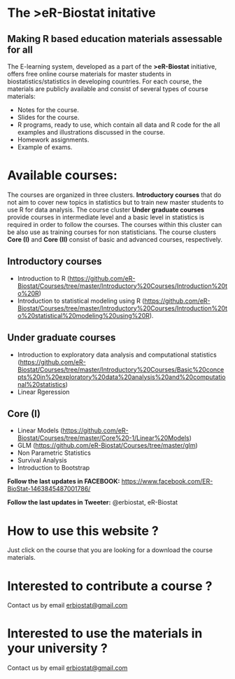 # The >eR-Biostat initative
## Making R based education materials assessable for all

The E-learning system, developed as a part of the **>eR-Biostat**  initiative, offers free online course materials for master students in biostatistics/statistics in developing countries. For each course, the materials are publicly available and consist of several types of course materials: 
* Notes for the course.
* Slides for the course.
* R programs, ready to use, which contain all data and R code for the all examples and illustrations discussed in the course.
* Homework assignments.
* Example of exams.

# Available courses:
The courses are organized in three clusters.  **Introductory courses** that do not aim to cover new topics in statistics but to train new master students to use R for data analysis. The course cluster **Under graduate courses** provide courses in intermediate level and a basic level in statistics is required  in order to follow the courses. The courses within this cluster can be also use as training courses  for non statisticians. The course clusters **Core (I)** and **Core (II)** consist of basic and advanced courses, respectively. 

## Introductory courses
* Introduction to R (https://github.com/eR-Biostat/Courses/tree/master/Introductory%20Courses/Introduction%20to%20R)
* Introduction to statistical modeling using R (https://github.com/eR-Biostat/Courses/tree/master/Introductory%20Courses/Introduction%20to%20statistical%20modeling%20using%20R).

## Under graduate courses
* Introduction to exploratory data analysis and computational statistics (https://github.com/eR-Biostat/Courses/tree/master/Introductory%20Courses/Basic%20concepts%20in%20exploratory%20data%20analysis%20and%20computational%20statistics)
* Linear Rgeression


## Core (I) 
* Linear Models (https://github.com/eR-Biostat/Courses/tree/master/Core%20-1/Linear%20Models)
* GLM (https://github.com/eR-Biostat/Courses/tree/master/glm)
* Non Parametric Statistics
* Survival Analysis
* Introduction to Bootstrap

**Follow the last updates in FACEBOOK:** https://www.facebook.com/ER-BioStat-1463845487001786/

**Follow the last updates in Tweeter:** @erbiostat, eR-Biostat

# How to use this website ?
Just click on the course that you are looking for a download the course materials.

# Interested to contribute a course ?
Contact us by email erbiostat@gmail.com

# Interested to  use the materials in your university ?
Contact us by email erbiostat@gmail.com
  


